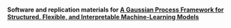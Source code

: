 #### Software and replication materials for [A Gaussian Process Framework for Structured, Flexible, and Interpretable Machine-Learning Models](https://yahoochen97.github.io/files/APSA_GP_Paper.pdf)